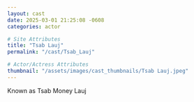 ```yaml
---
layout: cast
date: 2025-03-01 21:25:08 -0608
categories: actor

# Site Attributes
title: "Tsab Lauj"
permalink: "/cast/Tsab_Lauj"

# Actor/Actress Attributes
thumbnail: "/assets/images/cast_thumbnails/Tsab Lauj.jpeg"
---
```

Known as Tsab Money Lauj